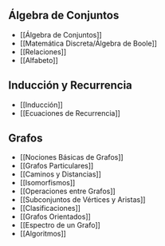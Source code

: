 ## Álgebra de Conjuntos

- [[Álgebra de Conjuntos]]
- [[Matemática Discreta/Álgebra de Boole]]
- [[Relaciones]]
- [[Alfabeto]]

## Inducción y Recurrencia

- [[Inducción]]
- [[Ecuaciones de Recurrencia]]

## Grafos

- [[Nociones Básicas de Grafos]]
- [[Grafos Particulares]]
- [[Caminos y Distancias]]
- [[Isomorfismos]]
- [[Operaciones entre Grafos]]
- [[Subconjuntos de Vértices y Aristas]]
- [[Clasificaciones]]
- [[Grafos Orientados]]
- [[Espectro de un Grafo]]
- [[Algoritmos]]
